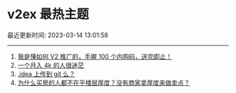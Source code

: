 # v2ex 最热主题

最近更新时间: 2023-03-14 13:01:58

--- 
1. [我是懂如何 V2 推广的，手握 100 个内购码，送完即止！](https://www.v2ex.com/t/923752) 
2. [一个月入 4k 的人很迷茫](https://www.v2ex.com/t/923756) 
3. [.idea 上传到 git 么？](https://www.v2ex.com/t/923749) 
4. [为什么买房的人都不在乎楼层厚度？没有商家拿厚度来做卖点？](https://www.v2ex.com/t/923760) 
